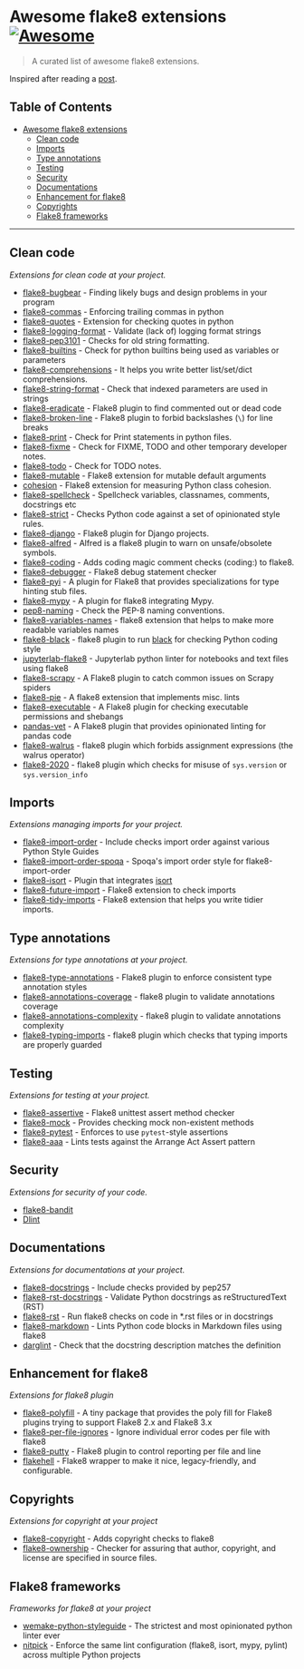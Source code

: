 # Awesome flake8 extensions [![Awesome](https://cdn.rawgit.com/sindresorhus/awesome/d7305f38d29fed78fa85652e3a63e154dd8e8829/media/badge.svg)](https://github.com/sindresorhus/awesome)

> A curated list of awesome flake8 extensions.

Inspired after reading a [post](https://julien.danjou.info/the-best-flake8-extensions/).

Table of Contents
-----------------

- [Awesome flake8 extensions](#awesome-flake8-extensions)
    - [Clean code](#clean-code)
    - [Imports](#imports)
    - [Type annotations](#type-annotations)
    - [Testing](#testing)
    - [Security](#security)
    - [Documentations](#documentations)
    - [Enhancement for flake8](#enhancement-for-flake8)
    - [Copyrights](#copyrights)
    - [Flake8 frameworks](#flake8-frameworks)
    
- - -

## Clean code

*Extensions for clean code at your project.*

- [flake8-bugbear](https://github.com/PyCQA/flake8-bugbear) - Finding likely bugs and design problems in your program
- [flake8-commas](https://github.com/PyCQA/flake8-commas) - Enforcing trailing commas in python
- [flake8-quotes](https://github.com/zheller/flake8-quotes) - Extension for checking quotes in python
- [flake8-logging-format](https://github.com/globality-corp/flake8-logging-format) - Validate (lack of) logging format strings
- [flake8-pep3101](https://github.com/gforcada/flake8-pep3101) - Checks for old string formatting. 
- [flake8-builtins](https://github.com/gforcada/flake8-builtins) - Check for python builtins being used as variables or parameters
- [flake8-comprehensions](https://github.com/adamchainz/flake8-comprehensions) - It helps you write better list/set/dict comprehensions.
- [flake8-string-format](https://github.com/xZise/flake8-string-format) - Check that indexed parameters are used in strings
- [flake8-eradicate](https://github.com/sobolevn/flake8-eradicate) - Flake8 plugin to find commented out or dead code
- [flake8-broken-line](https://github.com/sobolevn/flake8-broken-line) - Flake8 plugin to forbid backslashes (`\`) for line breaks
- [flake8-print](https://github.com/JBKahn/flake8-print) - Check for Print statements in python files.
- [flake8-fixme](https://github.com/tommilligan/flake8-fixme) - Check for FIXME, TODO and other temporary developer notes.
- [flake8-todo](https://github.com/schlamar/flake8-todo) - Check for TODO notes.
- [flake8-mutable](https://github.com/ebeweber/flake8-mutable) - Flake8 extension for mutable default arguments
- [cohesion](https://github.com/mschwager/cohesion#flake8-support) - Flake8 extension for measuring Python class cohesion.
- [flake8-spellcheck](https://github.com/MichaelAquilina/flake8-spellcheck) - Spellcheck variables, classnames, comments, docstrings etc
- [flake8-strict](https://github.com/smarkets/flake8-strict) - Checks Python code against a set of opinionated style rules.
- [flake8-django](https://github.com/rocioar/flake8-django) - Flake8 plugin for Django projects.
- [flake8-alfred](https://github.com/datatheorem/flake8-alfred) - Alfred is a flake8 plugin to warn on unsafe/obsolete symbols.
- [flake8-coding](https://github.com/tk0miya/flake8-coding) - Adds coding magic comment checks (coding:) to flake8.
- [flake8-debugger](https://github.com/JBKahn/flake8-debugger) - Flake8 debug statement checker
- [flake8-pyi](https://github.com/ambv/flake8-pyi) - A plugin for Flake8 that provides specializations for type hinting stub files.
- [flake8-mypy](https://github.com/ambv/flake8-mypy) - A plugin for flake8 integrating Mypy.
- [pep8-naming](https://github.com/PyCQA/pep8-naming) - Check the PEP-8 naming conventions.
- [flake8-variables-names](https://github.com/best-doctor/flake8-variables-names) - flake8 extension that helps to make more readable variables names
- [flake8-black](https://github.com/peterjc/flake8-black) - flake8 plugin to run [black](https://pypi.org/project/black/) for checking Python coding style
- [jupyterlab-flake8](https://github.com/mlshapiro/jupyterlab-flake8) - Jupyterlab python linter for notebooks and text files using flake8
- [flake8-scrapy](https://github.com/stummjr/flake8-scrapy) - A Flake8 plugin to catch common issues on Scrapy spiders
- [flake8-pie](https://github.com/sbdchd/flake8-pie) - A flake8 extension that implements misc. lints
- [flake8-executable](https://github.com/xuhdev/flake8-executable) - A Flake8 plugin for checking executable permissions and shebangs
- [pandas-vet](https://github.com/deppen8/pandas-vet) - A Flake8 plugin that provides opinionated linting for pandas code
- [flake8-walrus](https://github.com/asottile/flake8-walrus) - flake8 plugin which forbids assignment expressions (the walrus operator)
- [flake8-2020](https://github.com/asottile/flake8-2020) - flake8 plugin which checks for misuse of `sys.version` or `sys.version_info`

## Imports

*Extensions managing imports for your project.*

- [flake8-import-order](https://github.com/PyCQA/flake8-import-order) - Include checks import order against various Python Style Guides
- [flake8-import-order-spoqa](https://github.com/spoqa/flake8-import-order-spoqa) - Spoqa's import order style for flake8-import-order
- [flake8-isort](https://github.com/gforcada/flake8-isort) - Plugin that integrates [isort](https://pypi.org/project/isort/)
- [flake8-future-import](https://github.com/xZise/flake8-future-import) - Flake8 extension to check imports
- [flake8-tidy-imports](https://github.com/adamchainz/flake8-tidy-imports) - Flake8 extension that helps you write tidier imports.

## Type annotations

*Extensions for type annotations at your project.*

- [flake8-type-annotations](https://github.com/sobolevn/flake8-type-annotations) - Flake8 plugin to enforce consistent type annotation styles
- [flake8-annotations-coverage](https://github.com/best-doctor/flake8-annotations-coverage) - flake8 plugin to validate annotations coverage
- [flake8-annotations-complexity](https://github.com/best-doctor/flake8-annotations-complexity) - flake8 plugin to validate annotations complexity
- [flake8-typing-imports](https://github.com/asottile/flake8-typing-imports) - flake8 plugin which checks that typing imports are properly guarded


## Testing

*Extensions for testing at your project.*

- [flake8-assertive](https://github.com/jparise/flake8-assertive) - Flake8 unittest assert method checker
- [flake8-mock](https://github.com/aleGpereira/flake8-mock) - Provides checking mock non-existent methods
- [flake8-pytest](https://github.com/vikingco/flake8-pytest) - Enforces to use `pytest`-style assertions
- [flake8-aaa](https://github.com/jamescooke/flake8-aaa) - Lints tests against the Arrange Act Assert pattern


## Security

*Extensions for security of your code.*

- [flake8-bandit](https://github.com/tylerwince/flake8-bandit)
- [Dlint](https://github.com/duo-labs/dlint)


## Documentations

*Extensions for documentations at your project.*

- [flake8-docstrings](https://gitlab.com/pycqa/flake8-docstrings) - Include checks provided by pep257
- [flake8-rst-docstrings](https://github.com/peterjc/flake8-rst-docstrings) - Validate Python docstrings as reStructuredText (RST)
- [flake8-rst](https://github.com/kataev/flake8-rst) - Run flake8 checks on code in *.rst files or in docstrings
- [flake8-markdown](https://github.com/johnfraney/flake8-markdown) - Lints Python code blocks in Markdown files using flake8
- [darglint](https://github.com/terrencepreilly/darglint) - Check that the docstring description matches the definition


## Enhancement for flake8

*Extensions for flake8 plugin*

- [flake8-polyfill](https://gitlab.com/pycqa/flake8-polyfill) - A tiny package that provides the poly fill for Flake8 plugins trying to support Flake8 2.x and Flake8 3.x
- [flake8-per-file-ignores](https://github.com/snoack/flake8-per-file-ignores) - Ignore individual error codes per file with flake8
- [flake8-putty](https://github.com/jayvdb/flake8-putty) - Flake8 plugin to control reporting per file and line
- [flakehell](https://github.com/life4/flakehell) - Flake8 wrapper to make it nice, legacy-friendly, and configurable.


## Copyrights

*Extensions for copyright at your project*

- [flake8-copyright](https://github.com/savoirfairelinux/flake8-copyright) - Adds copyright checks to flake8
- [flake8-ownership](https://github.com/decafjoe/flake8-ownership) - Checker for assuring that author, copyright, and license are specified in source files.


## Flake8 frameworks

*Frameworks for flake8 at your project*

- [wemake-python-styleguide](https://github.com/wemake-services/wemake-python-styleguide) - The strictest and most opinionated python linter ever
- [nitpick](https://github.com/andreoliwa/nitpick) - Enforce the same lint configuration (flake8, isort, mypy, pylint) across multiple Python projects

